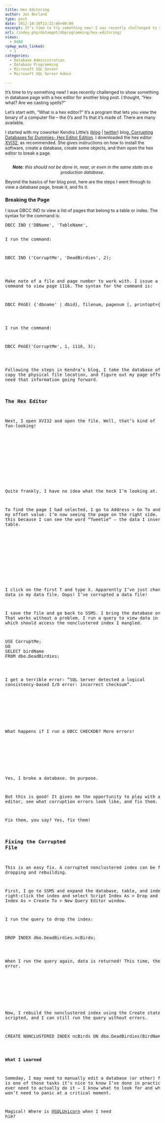 ```yaml
---
title: Hex Editoring
author: Jes Borland
type: post
date: 2012-10-30T13:22:00+00:00
excerpt: It’s time to try something new! I was recently challenged to show something in database page with a hex editor for another blog post. I thought, “Hex what? Are we casting spells?” Let’s start with, “What is a hex editor?”
url: /index.php/datamgmt/dbprogramming/hex-editoring/
views:
  - 9488
rp4wp_auto_linked:
  - 1
categories:
  - Database Administration
  - Database Programming
  - Microsoft SQL Server
  - Microsoft SQL Server Admin

---
```

It’s time to try something new! I was recently challenged to show something in database page with a hex editor for another blog post. I thought, “Hex what? Are we casting spells?”

Let’s start with, “What is a hex editor?” It’s a program that lets you view the binary of a computer file – the 0’s and 1’s that it’s made of. There are many available.

I started with my coworker Kendra Little’s ([blog][1] | [twitter][2]) blog[, Corrupting Databases for Dummies- Hex Editor Edition][3]. I downloaded the hex editor [XVI32][4], as recommended. She gives instructions on how to install the software, create a database, create some objects, and then open the hex editor to break a page.

<p style="text-align: center;">
  <a href="http://www.flickr.com/photos/12739382@N04/3607882912/lightbox/"><img src="/wp-content/uploads/users/grrlgeek/skull crossbones.jpg?mtime=1351608410" alt="" /></a>
</p>

<p style="text-align: center;">
  <em><strong>Note</strong>: this should not be done in, near, or even in the same state as a production database.</em>
</p>

Beyond the basics of her blog post, here are the steps I went through to view a database page, break it, and fix it.

### **Breaking the Page** 

I issue DBCC IND to view a list of pages that belong to a table or index. The syntax for the command is:

<pre>DBCC IND ('DBName', 'TableName', <indexnumber&gt;);</pre>

I run the command:

<pre>DBCC IND ('CorruptMe', 'DeadBirdies', 2);</pre>

Make note of a file and page number to work with. I issue a DBCC PAGE command to view page 1116. The syntax for the command is:

<pre>DBCC PAGE( {'dbname' | dbid}, filenum, pagenum [, printopt={0|1|2|3} ]);</pre>

I run the command:

<pre>DBCC PAGE('CorruptMe', 1, 1116, 3);</pre>

Following the steps in Kendra’s blog, I take the database offline, copy the physical file location, and figure out my page offset. I’ll need that information going forward.

### **The Hex Editor**

Next, I open XVI32 and open the file. Well, that’s kind of fun-looking!

 

<p style="text-align: center;">
  <img src="/wp-content/uploads/users/grrlgeek/Hex 1.JPG?mtime=1351608565" alt="" />
</p>

Quite frankly, I have no idea what the heck I’m looking at.

To find the page I had selected, I go to Address > Go To and enter my offset value. I’m now seeing the page on the right side. I can tell this because I can see the word “Tweetie” – the data I inserted in the table.

 

<p style="text-align: center;">
  <img src="/wp-content/uploads/users/grrlgeek/Hex 2.JPG?mtime=1351608653" alt="" />
</p>

I click on the first T and type X. Apparently I’ve just changed the data in my data file. Oops! I’ve corrupted a data file!

I save the file and go back to SSMS. I bring the database online. That works without a problem. I run a query to view data in that table, which should access the nonclustered index I mangled.

<pre>USE CorruptMe;
GO
SELECT birdName
FROM dbo.DeadBirdies;</pre>

I get a terrible error: “SQL Server detected a logical consistency-based I/O error: incorrect checksum”.

<p style="text-align: center;">
  <img src="/wp-content/uploads/users/grrlgeek/Hex 3.JPG?mtime=1351608719" alt="" />
</p>

What happens if I run a DBCC CHECKDB? More errors!

<p style="text-align: center;">
  <img src="/wp-content/uploads/users/grrlgeek/Hex 4.JPG?mtime=1351608783" alt="" />
</p>

Yes, I broke a database. On purpose.

But this is good! It gives me the opportunity to play with a hex editor, see what corruption errors look like, and fix them.

Fix them, you say? Yes, fix them!

### **Fixing the Corrupted File** 

This is an easy fix. A corrupted nonclustered index can be fixed by dropping and rebuilding.

First, I go to SSMS and expand the database, table, and indexes. I right-click the index and select Script Index As > Drop and Script Index As > Create To > New Query Editor window.

I run the query to drop the index:

<pre>DROP INDEX dbo.DeadBirdies.ncBirds;</pre>

When I run the query again, data is returned! This time, there is no error.

<p style="text-align: center;">
  <img src="/wp-content/uploads/users/grrlgeek/Hex%205.jpg?mtime=1351609676" alt="" />
</p>

Now, I rebuild the nonclustered index using the Create statement I scripted, and I can still run the query without errors.

<pre>CREATE NONCLUSTERED INDEX ncBirds ON dbo.DeadBirdies(BirdName);</pre>

**What I Learned** 

Someday, I may need to manually edit a database (or other) file. This is one of those tasks it’s nice to know I’ve done in practice before I ever need to actually do it – I know what to look for and what to do. I won’t need to panic at a critical moment.

Magical! Where is [@SQLUnicorn][5] when I need him?

 [1]: http://www.brentozar.com/archive/author/kendra-little/
 [2]: https://twitter.com/Kendra_Little
 [3]: http://www.littlekendra.com/2011/01/24/corrupthexeditor/
 [4]: http://www.chmaas.handshake.de/delphi/freeware/xvi32/xvi32.htm
 [5]: https://twitter.com/SQLUnicorn